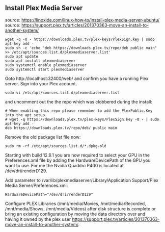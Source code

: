 ## Install Plex Media Server

source: https://linoxide.com/linux-how-to/install-plex-media-server-ubuntu/  
source: https://support.plex.tv/articles/201370363-move-an-install-to-another-system/  

```console
wget -q -O - https://downloads.plex.tv/plex-keys/PlexSign.key | sudo apt-key add -
sudo sh -c 'echo "deb https://downloads.plex.tv/repo/deb public main" >> /etc/apt/sources.list.d/plexmediaserver.list'
sudo apt update
sudo apt install plexmediaserver
sudo systemctl enable plexmediaserver
sudo systemctl start plexmediaserver
```

Goto http://localhost:32400/web/ and confirm you have a running Plex server.  Sign into your Plex account.

```console
sudo vi /etc/apt/sources.list.d/plexmediaserver.list
```
and uncomment out the the repo which was clobbered during the install:
```
# When enabling this repo please remember to add the PlexPublic.Key into the apt setup.
# wget -q https://downloads.plex.tv/plex-keys/PlexSign.key -O - | sudo apt-key add -
deb https://downloads.plex.tv/repo/deb/ public main
```

Remove the old package list file now:
```console
sudo rm -rf /etc/apt/sources.list.d/*.dpkg-old
```

Starting with build 12.9.1 you are now required to select your GPU in the Preferences.xml file by adding the HardwareDevicePath of the GPU you want to use.  For me the Nvidia Quaddro P400 is located at /dev/dri/renderD129.

Add parameter to /var/lib/plexmediaserver/Library/Application Support/Plex Media Server/Preferences.xml:
```
HardwareDevicePath="/dev/dri/renderD129"
```

Configure PLEX Libraries (/mnt/media/Movies, /mnt/media/Recorded, /mnt/media/Shows, /mnt/media/Videos) after disk structure is complete or bring an existing configuration by moving the data directory over and having it owned by the plex user https://support.plex.tv/articles/201370363-move-an-install-to-another-system/.
